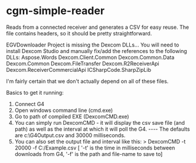cgm-simple-reader
=================
Reads from a connected receiver and generates a CSV for easy reuse. The file contains headers, so it should be pretty straightforward.

EGVDownloader Project is missing the Dexcom DLLs... You will need to install Dexcom Studio and manually fix/add the references to the following DLLs:
Aspose.Words
Dexcom.Client.Common
Dexcom.Common.Data
Dexcom.Common
Dexcom.FileTransfer
Dexcom.R2ReceiverApi
Dexcom.ReceiverCommercialApi
ICSharpCode.SharpZipLib

I'm fairly certain that we don't actually depend on all of these files.


Basics to get it running:
1. Connect G4
2. Open windows command line (cmd.exe)
3. Go to path of compiled EXE (DexcomCMD.exe)
4. You can simply run DexcomCMD - it will display the csv save file (and path) as well as the interval at which it will poll the G4. ---- The defaults are c:\G4Output.csv and 30000 milliseconds.
5. You can also set the output file and interval like this: > DexcomCMD -t 20000 -f C:/Example.csv     [ '-t' is the time in milliseconds between downloads from G4, '-f' is the path and file-name to save to]
